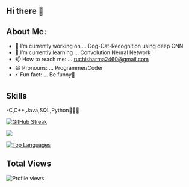 ## Hi there 👋

<!--
**RuchiSharma2001/RuchiSharma2001** is a ✨ _special_ ✨ repository because its `README.md` (this file) appears on your GitHub profile.
-->
## About Me:

- 🔭 I’m currently working on ... Dog-Cat-Recognition using deep CNN
- 🌱 I’m currently learning ... Convolution Neural Network
- 📫 How to reach me: ... ruchisharma2460@gmail.com
- 😄 Pronouns: ... Programmer/Coder
- ⚡ Fun fact: ... Be funny🤪

## Skills
-C,C++,Java,SQL,Python👩🏻‍💻

 [![GitHub Streak](https://github-readme-streak-stats.herokuapp.com/?user=RuchiSharma2001&theme=minimal)](https://git.io/streak-stats)
 
<img
    src="https://github-readme-stats.vercel.app/api?username=RuchiSharma2001&count_private=true&show_icons=true&custom_title=Github%20Status&hide=issues&hide_border=true&bg_color=ebf4fa&title_color=000000&icon_color=357ec7&text_color=151b54"
       />
       
[![Top Languages](https://github-readme-stats.vercel.app/api/top-langs/?username=RuchiSharma2001)](https://github.com/anuraghazra/github-readme-stats)

 ## Total Views
![Profile views](https://gpvc.arturio.dev/RuchiSharma2001)
